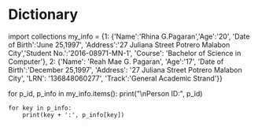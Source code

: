 # Dictionary

import collections
my_info = {1: {'Name':'Rhina G.Pagaran','Age':'20', 'Date of Birth':'June 25,1997',
              'Address':'27 Juliana Street Potrero Malabon City','Student No.':'2016-08971-MN-1',
              'Course': 'Bachelor of Science in Computer'},
          2: {'Name': 'Reah Mae G. Pagaran', 'Age':'17', 'Date of Birth':'December 25,1997',
              'Address': '27 Juliana Street Potrero Malabon City', 'LRN': '136848060277',
              'Track':'General Academic Strand'}}

for p_id, p_info in my_info.items():
    print("\nPerson ID:", p_id)
    
    for key in p_info:
        print(key + ':', p_info[key])       
